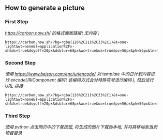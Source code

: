 ## How to generate a picture

### First Step
*https://carbon.now.sh/ 的格式面板链接( 无内容 )*
```
https://carbon.now.sh/?bg=rgba(126%2C211%2C33%2C1)&t=one-light&wt=none&l=application%2Fx-sh&ds=true&dsyoff=20px&dsblur=68px&wc=true&wa=true&pv=56px&ph=56px&ln=false&fl=1&fm=Hack&fs=14px&lh=143%25&si=false&es=4x&wm=false&code=
```

### Second Step
*使用 https://www.bejson.com/enc/urlencode/ 对 template 中的日计划内容进行 encodeURIComponent 编码( 该编码方式会对特殊符号进行编码 ), 然后进行 URL 拼接*
```
https://carbon.now.sh/?bg=rgba(126%2C211%2C33%2C1)&t=one-light&wt=none&l=application%2Fx-sh&ds=true&dsyoff=20px&dsblur=68px&wc=true&wa=true&pv=56px&ph=56px&ln=false&fl=1&fm=Hack&fs=14px&lh=143%25&si=false&es=4x&wm=false&code=%25F0%259F%258E%2589%2520Day%2520000%2520of%2520plan
```

### Third Step
*使用 python 点击网页中的下载按钮, 将生成的图片下载到本地, 并将其移动到当前项目目录*
